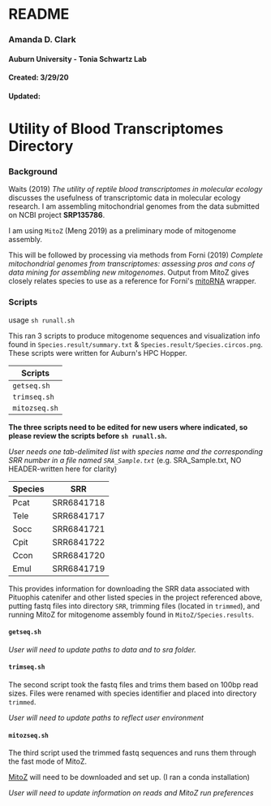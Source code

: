 
# README 
### Amanda D. Clark
#### Auburn University - Tonia Schwartz Lab
#### Created: 3/29/20
#### Updated: 	      


# Utility of Blood Transcriptomes Directory

### Background
Waits (2019) *The utility of reptile blood transcriptomes in molecular ecology* discusses the usefulness of transcriptomic data in molecular ecology research. 
I am assembling mitochondrial genomes from the data submitted on NCBI project **SRP135786**. 

I am using `MitoZ` (Meng 2019) as a preliminary mode of mitogenome assembly. 

This will be followed by processing via methods from Forni (2019) *Complete mitochondrial genomes from transcriptomes: assessing pros and cons of data mining for assembling new mitogenomes*. Output from MitoZ gives closely relates species to use as a reference for Forni's [mitoRNA](https://github.com/mozoo/mitoRNA) wrapper. 

### Scripts
usage `sh runall.sh`

This ran 3 scripts to produce mitogenome sequences and visualization info found in `Species.result/summary.txt` & `Species.result/Species.circos.png`. These scripts were written for Auburn's HPC Hopper.

| Scripts |
| ------- |
| `getseq.sh` |
| `trimseq.sh` |
| `mitozseq.sh` |

**The three scripts need to be edited for new users where indicated, so please review the scripts before `sh runall.sh`.**

*User needs one tab-delimited list with species name and the corresponding SRR number in a file named `SRA_Sample.txt`*
(e.g. SRA_Sample.txt, NO HEADER-written here for clarity)

| Species | SRR |
| ------- | --- |
| Pcat | SRR6841718 |   
| Tele | SRR6841717 |
| Socc | SRR6841721 |
| Cpit | SRR6841722 |
| Ccon | SRR6841720 |
| Emul | SRR6841719 |

This provides information for downloading the SRR data associated with Pituophis catenifer and other listed species in the project referenced above, putting fastq files into directory `SRR`, trimming files (located in `trimmed`), and running MitoZ for mitogenome assembly found in `MitoZ/Species.results`. 

#### `getseq.sh`

*User will need to update paths to data and to sra folder.*

#### `trimseq.sh`
The second script took the fastq files and trims them based on 100bp read sizes. Files were renamed with species identifier and placed into directory `trimmed`. 

*User will need to update paths to reflect user environment*

#### `mitozseq.sh`
The third script used the trimmed fastq sequences and runs them through the fast mode of MitoZ.

[MitoZ](https://github.com/linzhi2013/MitoZ/tree/master/version_2.4-alpha) will need to be downloaded and set up. (I ran a conda installation)

*User will need to update information on reads and MitoZ run preferences*



